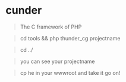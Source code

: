 # cunder

>The C framework of PHP

>cd tools && php thunder_cg projectname

>cd ../ 

>you can see your projectname

>cp he in your wwwroot and take it go on!
